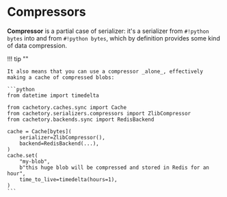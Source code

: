 # Compressors

**Compressor** is a partial case of serializer: it's a serializer from `#!python bytes` into and from `#!python bytes`, which by definition provides some kind of data compression.

!!! tip ""

    It also means that you can use a compressor _alone_, effectively making a cache of compressed blobs:

    ```python
    from datetime import timedelta

    from cachetory.caches.sync import Cache
    from cachetory.serializers.compressors import ZlibCompressor
    from cachetory.backends.sync import RedisBackend

    cache = Cache[bytes](
        serializer=ZlibCompressor(),
        backend=RedisBackend(...),
    )
    cache.set(
        "my-blob",
        b"this huge blob will be compressed and stored in Redis for an hour",
        time_to_live=timedelta(hours=1),
    )
    ```
